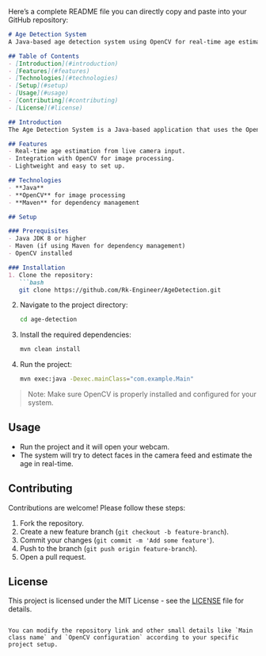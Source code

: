 Here’s a complete README file you can directly copy and paste into your GitHub repository:

```markdown
# Age Detection System
A Java-based age detection system using OpenCV for real-time age estimation from live camera input.

## Table of Contents
- [Introduction](#introduction)
- [Features](#features)
- [Technologies](#technologies)
- [Setup](#setup)
- [Usage](#usage)
- [Contributing](#contributing)
- [License](#license)

## Introduction
The Age Detection System is a Java-based application that uses the OpenCV library to estimate a person's age from live video input. This project can be used in various applications like security, surveillance, and age-specific content recommendation systems.

## Features
- Real-time age estimation from live camera input.
- Integration with OpenCV for image processing.
- Lightweight and easy to set up.

## Technologies
- **Java**
- **OpenCV** for image processing
- **Maven** for dependency management

## Setup

### Prerequisites
- Java JDK 8 or higher
- Maven (if using Maven for dependency management)
- OpenCV installed

### Installation
1. Clone the repository:
   ```bash
   git clone https://github.com/Rk-Engineer/AgeDetection.git
   ```
2. Navigate to the project directory:
   ```bash
   cd age-detection
   ```
3. Install the required dependencies:
   ```bash
   mvn clean install
   ```
4. Run the project:
   ```bash
   mvn exec:java -Dexec.mainClass="com.example.Main"
   ```

> Note: Make sure OpenCV is properly installed and configured for your system.

## Usage
- Run the project and it will open your webcam.
- The system will try to detect faces in the camera feed and estimate the age in real-time.

## Contributing
Contributions are welcome! Please follow these steps:
1. Fork the repository.
2. Create a new feature branch (`git checkout -b feature-branch`).
3. Commit your changes (`git commit -m 'Add some feature'`).
4. Push to the branch (`git push origin feature-branch`).
5. Open a pull request.

## License
This project is licensed under the MIT License - see the [LICENSE](LICENSE) file for details.
```

You can modify the repository link and other small details like `Main class name` and `OpenCV configuration` according to your specific project setup.
